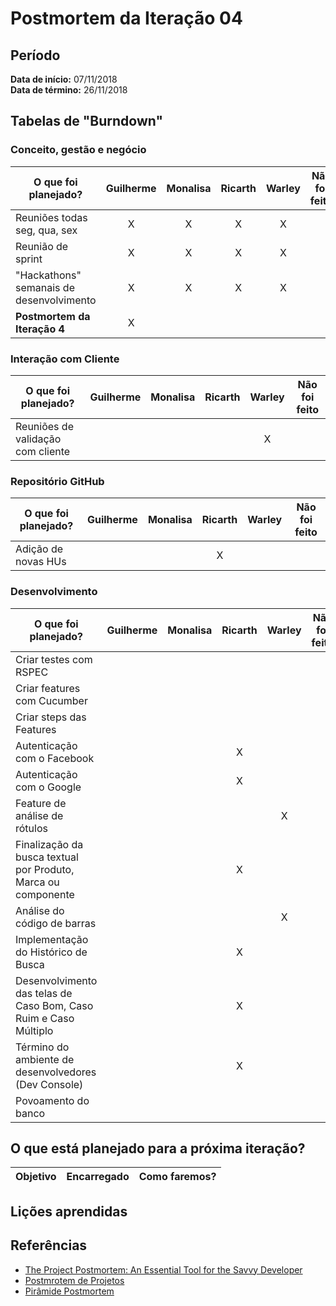 # Postmortem da Iteração 04

## Período
**Data de início:** 07/11/2018  
**Data de término:** 26/11/2018

## Tabelas de "Burndown"
### Conceito, gestão e negócio
|O que foi planejado?|Guilherme|Monalisa|Ricarth|Warley|Não foi feito|
|--------------------|:-------:|:------:|:-----:|:----:|:-----------:|
|Reuniões todas seg, qua, sex|X|X|X|X||
|Reunião de sprint|X|X|X|X||
|"Hackathons" semanais de desenvolvimento|X|X|X|X||
|**Postmortem da Iteração 4**|X|||||


### Interação com Cliente
|O que foi planejado?|Guilherme|Monalisa|Ricarth|Warley|Não foi feito|
|--------------------|:-------:|:------:|:-----:|:----:|:-----------:|
|Reuniões de validação com cliente||||X||

### Repositório GitHub
|O que foi planejado?|Guilherme|Monalisa|Ricarth|Warley|Não foi feito|
|--------------------|:-------:|:------:|:-----:|:----:|:-----------:|
|Adição de novas HUs|||X|||

### Desenvolvimento
|O que foi planejado?|Guilherme|Monalisa|Ricarth|Warley|Não foi feito|
|--------------------|:-------:|:------:|:-----:|:----:|:-----------:|
|Criar testes com RSPEC||||||
|Criar features com Cucumber||||||
|Criar steps das Features||||||
|Autenticação com o Facebook|||X|||
|Autenticação com o Google|||X|||
|Feature de análise de rótulos||||X||
|Finalização da busca textual por Produto, Marca ou componente|||X|||
|Análise do código de barras||||X||
|Implementação do Histórico de Busca|||X|||
|Desenvolvimento das telas de Caso Bom, Caso Ruim e Caso Múltiplo|||X|||
|Término do ambiente de desenvolvedores (Dev Console)|||X|||
|Povoamento do banco||||||

## O que está planejado para a próxima iteração?
|Objetivo|Encarregado|Como faremos?|
|--------|:---------:|-------------|


## Lições aprendidas


## Referências
- [The Project Postmortem: An Essential Tool for the Savvy Developer](https://www.developer.com/design/article.php/3637441)
- [Postmrotem de Projetos](https://meiobit.com/15085/postmortem-de-projetos-aprendendo-com-os-erros/)
- [Pirâmide Postmortem](https://uvagpclass.wordpress.com/2017/12/04/piramide-post-mortem-2/)
